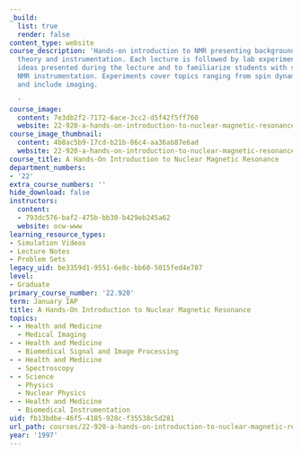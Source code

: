 ```yaml
---
_build:
  list: true
  render: false
content_type: website
course_description: 'Hands-on introduction to NMR presenting background in classical
  theory and instrumentation. Each lecture is followed by lab experiments to demonstrate
  ideas presented during the lecture and to familiarize students with state-of-the-art
  NMR instrumentation. Experiments cover topics ranging from spin dynamics to spectroscopy,
  and include imaging.

  '
course_image:
  content: 7e3db2f2-7172-6ace-3cc2-d5f42f5ff760
  website: 22-920-a-hands-on-introduction-to-nuclear-magnetic-resonance-january-iap-1997
course_image_thumbnail:
  content: 4b8ac5b9-17cd-b21b-86c4-aa36ab87e6ad
  website: 22-920-a-hands-on-introduction-to-nuclear-magnetic-resonance-january-iap-1997
course_title: A Hands-On Introduction to Nuclear Magnetic Resonance
department_numbers:
- '22'
extra_course_numbers: ''
hide_download: false
instructors:
  content:
  - 793dc576-baf2-475b-bb30-b429eb245a62
  website: ocw-www
learning_resource_types:
- Simulation Videos
- Lecture Notes
- Problem Sets
legacy_uid: be3359d1-9551-6e8c-bb60-5015fed4e787
level:
- Graduate
primary_course_number: '22.920'
term: January IAP
title: A Hands-On Introduction to Nuclear Magnetic Resonance
topics:
- - Health and Medicine
  - Medical Imaging
- - Health and Medicine
  - Biomedical Signal and Image Processing
- - Health and Medicine
  - Spectroscopy
- - Science
  - Physics
  - Nuclear Physics
- - Health and Medicine
  - Biomedical Instrumentation
uid: fb13bdbe-46f5-4185-928c-f35538c5d281
url_path: courses/22-920-a-hands-on-introduction-to-nuclear-magnetic-resonance-january-iap-1997
year: '1997'
---
```

